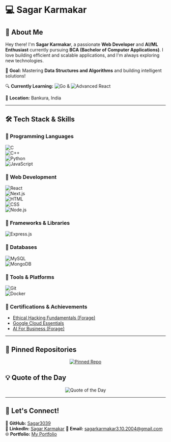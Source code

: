 # 💻 **Sagar Karmakar**  

## 🚀 **About Me**  
Hey there! I'm **Sagar Karmakar**, a passionate **Web Developer** and **AI/ML Enthusiast** currently pursuing **BCA (Bachelor of Computer Applications)**. I love building efficient and scalable applications, and I'm always exploring new technologies.  

🎯 **Goal:** Mastering **Data Structures and Algorithms** and building intelligent solutions!  

🔍 **Currently Learning:** ![Go](https://img.shields.io/badge/-Go-blue?style=flat&logo=Go&logoColor=white)   &    ![Advanced React](https://img.shields.io/badge/-React-blue?style=flat&logo=React&logoColor=white) 

📍 **Location:** Bankura, India  

---

## 🛠 **Tech Stack & Skills**  

### 🔹 Programming Languages  
![C](https://img.shields.io/badge/-C-blue?style=flat&logo=c&logoColor=white)  
![C++](https://img.shields.io/badge/-C++-blue?style=flat&logo=c%2B%2B&logoColor=white)  
![Python](https://img.shields.io/badge/-Python-blue?style=flat&logo=python&logoColor=white)  
![JavaScript](https://img.shields.io/badge/-JavaScript-yellow?style=flat&logo=javascript&logoColor=black)  

### 🔹 Web Development  
![React](https://img.shields.io/badge/-React-61DAFB?style=flat&logo=react&logoColor=black)  
![Next.js](https://img.shields.io/badge/-Next.js-000000?style=flat&logo=next.js&logoColor=white)  
![HTML](https://img.shields.io/badge/-HTML-E34F26?style=flat&logo=html5&logoColor=white)  
![CSS](https://img.shields.io/badge/-CSS-1572B6?style=flat&logo=css3&logoColor=white)  
![Node.js](https://img.shields.io/badge/-Node.js-339933?style=flat&logo=node.js&logoColor=white)  

### 🔹 Frameworks & Libraries  
![Express.js](https://img.shields.io/badge/-Express.js-000000?style=flat&logo=express&logoColor=white)  

### 🔹 Databases  
![MySQL](https://img.shields.io/badge/-MySQL-4479A1?style=flat&logo=mysql&logoColor=white)  
![MongoDB](https://img.shields.io/badge/-MongoDB-47A248?style=flat&logo=mongodb&logoColor=white)  

### 🔹 Tools & Platforms  
![Git](https://img.shields.io/badge/-Git-F05032?style=flat&logo=git&logoColor=white)  
![Docker](https://img.shields.io/badge/-Docker-2496ED?style=flat&logo=docker&logoColor=white)  

### 🔹 Certifications & Achievements  
- [Ethical Hacking Fundamentals (Forage)](https://forage-uploads-prod.s3.amazonaws.com/completion-certificates/MBA4MnZTNFEoJZGnk/NPdeQ43o8P9HJmJzg_MBA4MnZTNFEoJZGnk_TGRwvzuTYCdSwHxFZ_1741431010362_completion_certificate.pdf)  
- [Google Cloud Essentials](https://forage-uploads-prod.s3.amazonaws.com/completion-certificates/T6kdcdKSTfg2aotxT/XvvYRvb2YpfkyA52H_T6kdcdKSTfg2aotxT_TGRwvzuTYCdSwHxFZ_1741602149229_completion_certificate.pdf)  
- [AI For Business (Forage)](https://forage-uploads-prod.s3.amazonaws.com/completion-certificates/prBZoAihniNijyD6d/oX6f9BbCL9kJDJzfg_prBZoAihniNijyD6d_TGRwvzuTYCdSwHxFZ_1741433170812_completion_certificate.pdf)  


---

## 📌 **Pinned Repositories**  
<p align="center">  
  <a href="https://github.com/Sagar3039/New_portfolio">  
    <img src="https://github-readme-stats.vercel.app/api/pin/?username=Sagar3039&repo=New_portfolio&theme=tokyonight" alt="Pinned Repo" />  
  </a> 
</p>  


## 💡 **Quote of the Day**  
<p align="center">  
  <img src="https://quotes-github-readme.vercel.app/api?type=horizontal&theme=tokyonight" alt="Quote of the Day" />  
</p>  

---

## 📧 **Let's Connect!**  

🔗 **GitHub:** [Sagar3039](https://github.com/Sagar3039)  
🔗 **LinkedIn:** [Sagar Karmakar](https://www.linkedin.com/in/sagar-karmakar-46791b285/)
📩 **Email:** [sagarkarmakar3.10.2004@gmail.com](mailto:sagarkarmakar3.10.2004@gmail.com)  
🌐 **Portfolio:**  [My Portfolio](https://sagarportfolio2004.netlify.app/)
